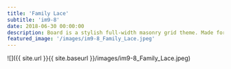 ```yaml
---
title: 'Family Lace'
subtitle: 'im9-8'
date: 2018-06-30 00:00:00
description: Board is a stylish full-width masonry grid theme. Made for designers, artists, photographers and developers to show off their best work.
featured_image: '/images/im9-8_Family_Lace.jpeg'
---
```


![]({{ site.url }}{{ site.baseurl }}/images/im9-8_Family_Lace.jpeg)


